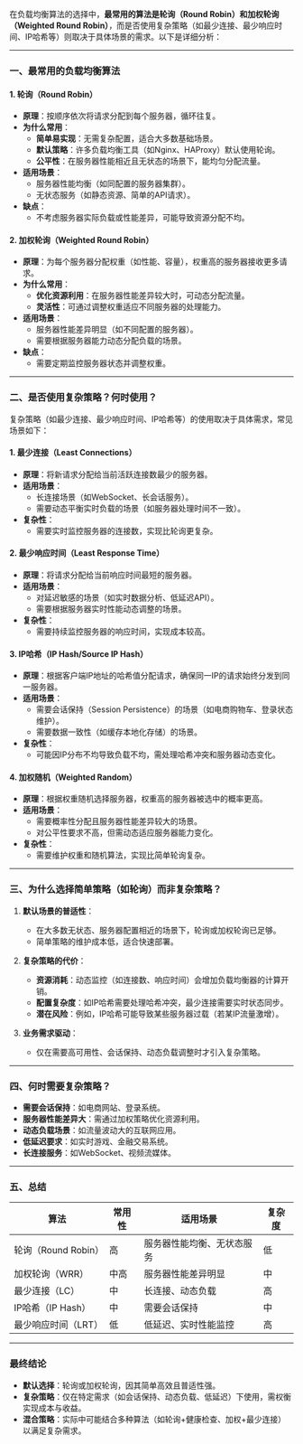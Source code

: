 在负载均衡算法的选择中，**最常用的算法是轮询（Round Robin）和加权轮询（Weighted Round Robin）**，而是否使用复杂策略（如最少连接、最少响应时间、IP哈希等）则取决于具体场景的需求。以下是详细分析：

---

### **一、最常用的负载均衡算法**
#### **1. 轮询（Round Robin）**
- **原理**：按顺序依次将请求分配到每个服务器，循环往复。
- **为什么常用**：
  - **简单易实现**：无需复杂配置，适合大多数基础场景。
  - **默认策略**：许多负载均衡工具（如Nginx、HAProxy）默认使用轮询。
  - **公平性**：在服务器性能相近且无状态的场景下，能均匀分配流量。
- **适用场景**：
  - 服务器性能均衡（如同配置的服务器集群）。
  - 无状态服务（如静态资源、简单的API请求）。
- **缺点**：
  - 不考虑服务器实际负载或性能差异，可能导致资源分配不均。

#### **2. 加权轮询（Weighted Round Robin）**
- **原理**：为每个服务器分配权重（如性能、容量），权重高的服务器接收更多请求。
- **为什么常用**：
  - **优化资源利用**：在服务器性能差异较大时，可动态分配流量。
  - **灵活性**：可通过调整权重适应不同服务器的处理能力。
- **适用场景**：
  - 服务器性能差异明显（如不同配置的服务器）。
  - 需要根据服务器能力动态分配负载的场景。
- **缺点**：
  - 需要定期监控服务器状态并调整权重。

---

### **二、是否使用复杂策略？何时使用？**
复杂策略（如最少连接、最少响应时间、IP哈希等）的使用取决于具体需求，常见场景如下：

#### **1. 最少连接（Least Connections）**
- **原理**：将新请求分配给当前活跃连接数最少的服务器。
- **适用场景**：
  - 长连接场景（如WebSocket、长会话服务）。
  - 需要动态平衡实时负载的场景（如服务器处理时间不一致）。
- **复杂性**：
  - 需要实时监控服务器的连接数，实现比轮询更复杂。

#### **2. 最少响应时间（Least Response Time）**
- **原理**：将请求分配给当前响应时间最短的服务器。
- **适用场景**：
  - 对延迟敏感的场景（如实时数据分析、低延迟API）。
  - 需要根据服务器实时性能动态调整的场景。
- **复杂性**：
  - 需要持续监控服务器的响应时间，实现成本较高。

#### **3. IP哈希（IP Hash/Source IP Hash）**
- **原理**：根据客户端IP地址的哈希值分配请求，确保同一IP的请求始终分发到同一服务器。
- **适用场景**：
  - 需要会话保持（Session Persistence）的场景（如电商购物车、登录状态维护）。
  - 需要数据一致性（如缓存本地化存储）的场景。
- **复杂性**：
  - 可能因IP分布不均导致负载不均，需处理哈希冲突和服务器动态变化。

#### **4. 加权随机（Weighted Random）**
- **原理**：根据权重随机选择服务器，权重高的服务器被选中的概率更高。
- **适用场景**：
  - 需要概率性分配且服务器性能差异较大的场景。
  - 对公平性要求不高，但需动态适应服务器能力变化。
- **复杂性**：
  - 需要维护权重和随机算法，实现比简单轮询复杂。

---

### **三、为什么选择简单策略（如轮询）而非复杂策略？**
1. **默认场景的普适性**：
   - 在大多数无状态、服务器配置相近的场景下，轮询或加权轮询已足够。
   - 简单策略的维护成本低，适合快速部署。

2. **复杂策略的代价**：
   - **资源消耗**：动态监控（如连接数、响应时间）会增加负载均衡器的计算开销。
   - **配置复杂度**：如IP哈希需要处理哈希冲突，最少连接需要实时状态同步。
   - **潜在风险**：例如，IP哈希可能导致某些服务器过载（若某IP流量激增）。

3. **业务需求驱动**：
   - 仅在需要高可用性、会话保持、动态负载调整时才引入复杂策略。

---

### **四、何时需要复杂策略？**
- **需要会话保持**：如电商网站、登录系统。
- **服务器性能差异大**：需通过加权策略优化资源利用。
- **动态负载场景**：如流量波动大的互联网应用。
- **低延迟要求**：如实时游戏、金融交易系统。
- **长连接服务**：如WebSocket、视频流媒体。

---

### **五、总结**
| **算法**               | **常用性** | **适用场景**                     | **复杂度** |
|------------------------|------------|----------------------------------|------------|
| 轮询（Round Robin）    | 高         | 服务器性能均衡、无状态服务       | 低         |
| 加权轮询（WRR）        | 中高       | 服务器性能差异明显               | 中         |
| 最少连接（LC）         | 中         | 长连接、动态负载                 | 高         |
| IP哈希（IP Hash）      | 中         | 需要会话保持                     | 中         |
| 最少响应时间（LRT）    | 低         | 低延迟、实时性能监控             | 高         |

---

### **最终结论**
- **默认选择**：轮询或加权轮询，因其简单高效且普适性强。
- **复杂策略**：仅在特定需求（如会话保持、动态负载、低延迟）下使用，需权衡实现成本与收益。
- **混合策略**：实际中可能结合多种算法（如轮询+健康检查、加权+最少连接）以满足复杂需求。